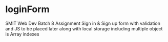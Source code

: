 # loginForm
SMIT Web Dev Batch 8 Assignment
Sign in &amp; Sign up form with validation and JS to be placed later along with local storage including multiple object is Array indexes
